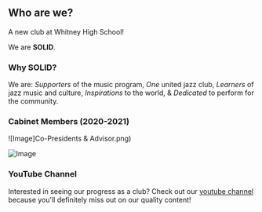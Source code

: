 ## Who are we?

A new club at Whitney High School!

We are **SOLID**.

### Why SOLID?

We are: _Supporters_ of the music program, _One_ united jazz club, _Learners_ of jazz music and culture, _Inspirations_ to the world, & _Dedicated_ to perform for the community.

### Cabinet Members (2020-2021)

![Image]Co-Presidents & Advisor.png)

![Image](https://github.com/WHS-SOLID-Jazz/SOLID-Jazz/blob/main/Rest%20of%20Cabinet.png)

### YouTube Channel

Interested in seeing our progress as a club? Check out our [youtube channel](https://youtube.com/channel/UCwTgxJHb8H2E9NzacMFTfhA) because you'll definitely miss out on our quality content!
